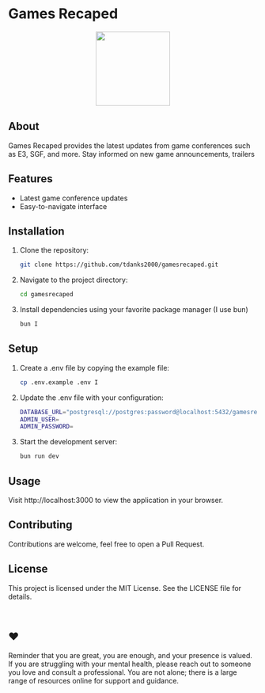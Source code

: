 # Games Recaped

<div align="center">
  <a href="#">
    <img src="http://gamesrecaped.tdanks.com/logo.png"  style="width: 150px" />
  </a>
</div>

## About

Games Recaped provides the latest updates from game conferences such as E3, SGF, and more. Stay informed on new game announcements, trailers

## Features

- Latest game conference updates
- Easy-to-navigate interface

## Installation

1. Clone the repository:
   ```bash
   git clone https://github.com/tdanks2000/gamesrecaped.git
   ```
2. Navigate to the project directory:
   ```bash
   cd gamesrecaped
   ```
3. Install dependencies using your favorite package manager (I use bun)
   ```bash
   bun I
   ```

## Setup

1. Create a .env file by copying the example file:
   ```bash
   cp .env.example .env I
   ```
2. Update the .env file with your configuration:
   ```bash
   DATABASE_URL="postgresql://postgres:password@localhost:5432/gamesrecaped"
   ADMIN_USER=
   ADMIN_PASSWORD=
   ```
3. Start the development server:
   ```bash
   bun run dev
   ```

## Usage

Visit http://localhost:3000 to view the application in your browser.

## Contributing

Contributions are welcome, feel free to open a Pull Request.

## License

This project is licensed under the MIT License. See the LICENSE file for details.

<br />

## ❤️

Reminder that you are great, you are enough, and your presence is valued. If you are struggling with your mental health, please reach out to someone you love and consult a professional. You are not alone; there is a large range of resources online for support and guidance.
